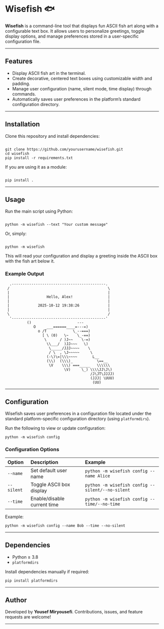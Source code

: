 # Wisefish 🐟

**Wisefish** is a command-line tool that displays fun ASCII fish art along with a configurable text box. It allows users to personalize greetings, toggle display options, and manage preferences stored in a user-specific configuration file.

---

## Features
- Display ASCII fish art in the terminal.
- Create decorative, centered text boxes using customizable width and padding.
- Manage user configuration (name, silent mode, time display) through commands.
- Automatically saves user preferences in the platform’s standard configuration directory.

---

## Installation

Clone this repository and install dependencies:

```

git clone https://github.com/yourusername/wisefish.git
cd wisefish
pip install -r requirements.txt

```

If you are using it as a module:

```

pip install .

```

---

## Usage

Run the main script using Python:

```

python -m wisefish --text "Your custom message"

```

Or, simply:

```

python -m wisefish

```

This will read your configuration and display a greeting inside the ASCII box with the fish art below it.



### Example Output

```text
  .-------------------------------------------.
 /                                             \
 |                                             |
 |                 Hello, Alex!                |
 |                                             |
 |             2025-10-12 19:38:26             |
 |                                             |
 \                                             /
  '-------------------------------------------' 
          ()                     ---
             O     ___======____=---=)
               o /T            \_--===)
                 [ \ (0)   \~    \_-==)
                  \      / )J~~    \-=)
                   \\___/  )JJ~~~   \)
                    \_____/JJJ~~~~    \
                    / \  , \J~~~~~     \
                   (-\)\=|\\\~~~~       L__
                   (\\)  (\\\)_           \==__
                    \V    \\\) ===_____   \\\\\\
                           \V)     \_) \\\\JJ\J\)
                                       /J\JT\JJJJ)
                                       (JJJ| \UUU)
                                        (UU) 
```
---

## Configuration

Wisefish saves user preferences in a configuration file located under the standard platform-specific configuration directory (using `platformdirs`).

Run the following to view or update configuration:

```
python -m wisefish config
```


### Configuration Options

| Option | Description | Example |
| :-- | :-- | :-- |
| `--name` | Set default user name | `python -m wisefish config --name Alice` |
| `--silent` | Toggle ASCII box display | `python -m wisefish config --silent/--no-silent` |
| `--time` | Enable/disable current time | `python -m wisefish config --time/--no-time` |

Example:

```
python -m wisefish config --name Bob --time --no-silent 
```


---


## Dependencies

- Python ≥ 3.8
- `platformdirs`

Install dependencies manually if required:

```
pip install platformdirs
```


---

## Author

Developed by **Yousef Miryousefi**. Contributions, issues, and feature requests are welcome!

---
